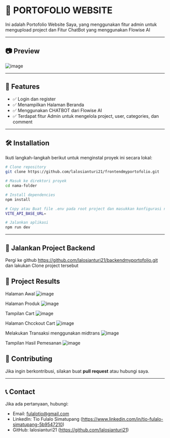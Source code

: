 # 📌 PORTOFOLIO WEBSITE 

Ini adalah Portofolio Website Saya, yang menggunakan fitur admin untuk mengupload project dan Fitur ChatBot yang menggunakan Flowise AI

---

## 📷 Preview
![image](https://github.com/user-attachments/assets/156502be-72fe-4c8a-80e2-ef758b0af8da)


---

## 🚀 Features
- ✅ Login dan register
- ✅ Menampilkan Halaman Beranda
- ✅ Menggunakan CHATBOT dari Flowise AI
- ✅ Terdapat fitur Admin untuk mengelola project, user, categories, dan comment

---

## 🛠 Installation

Ikuti langkah-langkah berikut untuk menginstal proyek ini secara lokal:

```bash
# Clone repository
git clone https://github.com/lalosianturi21/frontendmyportofolio.git

# Masuk ke direktori proyek
cd nama-folder

# Install dependencies
npm install

# Copy atau Buat file .env pada root project dan masukkan konfigurasi nya
VITE_API_BASE_URL=

# Jalankan aplikasi
npm run dev

```

---

## 🎯 Jalankan Project Backend
Pergi ke github https://github.com/lalosianturi21/backendmyportofolio.git dan lakukan Clone project tersebut



## 🎯 Project Results
Halaman Awal 
![image](https://github.com/user-attachments/assets/8176830c-d2d6-4bc2-a035-755de89bcabb)

Halaman Produk
![image](https://github.com/user-attachments/assets/39794f10-9c14-4cc3-ba5e-6202db1e781a)

Tampilan Cart 
![image](https://github.com/user-attachments/assets/d0dc92e5-e570-4df1-ad7d-e63530fe21e3)

Halaman Chcckout Cart
![image](https://github.com/user-attachments/assets/6aaa4078-0057-414f-868e-c078b1858de2)

Melakukan Transaksi menggunakan midtrans
![image](https://github.com/user-attachments/assets/e3daa46a-cd74-4af8-b116-3443c9872d1a)

Tampilan Hasil Pemesanan 
![image](https://github.com/user-attachments/assets/a637c389-5701-4f10-aa77-5c8e72a5ef8a)



## 🤝 Contributing
Jika ingin berkontribusi, silakan buat **pull request** atau hubungi saya.

---

## 📞 Contact
Jika ada pertanyaan, hubungi:
- Email: fulalotio@gmail.com
- LinkedIn: Tio Fulalo Simatupang (https://www.linkedin.com/in/tio-fulalo-simatupang-5b9547210)
- GitHub: lalosianturi21 (https://github.com/lalosianturi21)
